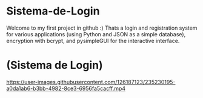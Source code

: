 # Sistema-de-Login

Welcome to my first project in github :) Thats a login and registration system for various applications (using Python and JSON as a simple database), encryption with bcrypt, and pysimpleGUI for the interactive interface.

<h1>(Sistema de Login)</h1>

https://user-images.githubusercontent.com/126187123/235230195-a0da1ab6-b3bb-4982-8ce3-6956fa5cacff.mp4



